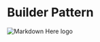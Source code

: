 # Builder Pattern

![Markdown Here logo](http://postfiles5.naver.net/MjAxNzA1MTlfMjYg/MDAxNDk1MTYwNzA2MTEw.dnmf26ylRWX483vFn8e2pQYnZbnvrnvJ3PH7diuSA4Ug.ddhwL10NBGMSR0CYw3a0rW4X14mX_TDDI8bB7FnQGN4g.PNG.jp302119/Builder.png?type=w2)